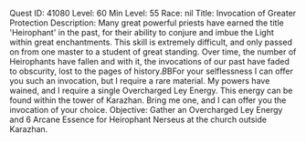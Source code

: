 Quest ID: 41080
Level: 60
Min Level: 55
Race: nil
Title: Invocation of Greater Protection
Description: Many great powerful priests have earned the title 'Heirophant' in the past, for their ability to conjure and imbue the Light within great enchantments. This skill is extremely difficult, and only passed on from one master to a student of great standing. Over time, the number of Heirophants have fallen and with it, the invocations of our past have faded to obscurity, lost to the pages of history.$B$BFor your selflessness I can offer you such an invocation, but I require a rare material. My powers have wained, and I require a single Overcharged Ley Energy. This energy can be found within the tower of Karazhan. Bring me one, and I can offer you the invocation of your choice.
Objective: Gather an Overcharged Ley Energy and 6 Arcane Essence for Heirophant Nerseus at the church outside Karazhan.
